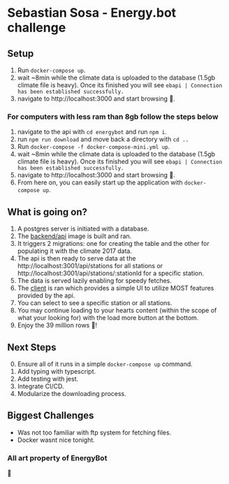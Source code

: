 # Sebastian Sosa - Energy.bot challenge

## Setup

1. Run `docker-compose up`.
2. wait ~8min while the climate data is uploaded to the database (1.5gb climate file is heavy). Once its finished you will see `ebapi | Connection has been established successfully.`
3. navigate to http://localhost:3000 and start browsing 🥳.

### For computers with less ram than 8gb follow the steps below

1. navigate to the api with `cd energybot` and run `npm i`.
2. run `npm run download` and move back a directory with `cd ..`
3. Run `docker-compose -f docker-compose-mini.yml up`.
4. wait ~8min while the climate data is uploaded to the database (1.5gb climate file is heavy). Once its finished you will see `ebapi | Connection has been established successfully.`
5. navigate to http://localhost:3000 and start browsing 🥳.
6. From here on, you can easily start up the application with `docker-compose up`.

## What is going on?

1. A postgres server is initiated with a database.
2. The [backend/api](energybot) image is built and ran.
3. It triggers 2 migrations: one for creating the table and the other for populating it with the climate 2017 data.
4. The api is then ready to serve data at the http://localhost:3001/api/stations for all stations or http://localhost:3001/api/stations/:stationId for a specific station.
5. The data is served lazily enabling for speedy fetches.
6. The [client](dbclient) is ran which provides a simple UI to utilize MOST features provided by the api.
7. You can select to see a specific station or all stations.
8. You may continue loading to your hearts content (within the scope of what your looking for) with the load more button at the bottom.
9. Enjoy the 39 million rows 🤖!

## Next Steps

0. Ensure all of it runs in a simple `docker-compose up` command.
1. Add typing with typescript.
2. Add testing with jest.
3. Integrate CI/CD.
4. Modularize the downloading process.

## Biggest Challenges

- Was not too familiar with ftp system for fetching files.
- Docker wasnt nice tonight.

### All art property of EnergyBot

😬
